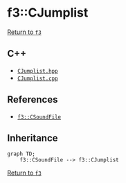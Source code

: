# f3::CJumplist

[Return to `f3`](/docs/f3.md)

## C++

- [`CJumplist.hpp`](/src/f3/CJumplist.hpp)
- [`CJumplist.cpp`](/src/f3/CJumplist.cpp)

## References

- [`f3::CSoundFile`](/docs/f3/CSoundFile.md)

## Inheritance

```mermaid
graph TD;
    f3::CSoundFile --> f3::CJumplist
```

[Return to `f3`](/docs/f3.md)